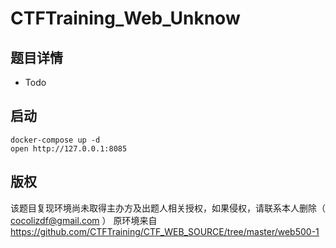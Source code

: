 # CTFTraining_Web_Unknow

## 题目详情

* Todo



## 启动
```
docker-compose up -d
open http://127.0.0.1:8085
```

## 版权
该题目复现环境尚未取得主办方及出题人相关授权，如果侵权，请联系本人删除（ cocolizdf@gmail.com ）
原环境来自 https://github.com/CTFTraining/CTF_WEB_SOURCE/tree/master/web500-1

